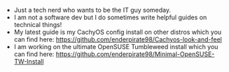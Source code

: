 - Just a tech nerd who wants to be the IT guy someday.
- I am not a software dev but I do sometimes write helpful guides on technical things!
- My latest guide is my CachyOS config install on other distros which you can find here: https://github.com/enderpirate98/Cachyos-look-and-feel
- I am working on the ultimate OpenSUSE Tumbleweed install which you can find here: https://github.com/enderpirate98/Minimal-OpenSUSE-TW-Install
<!---
enderpirate98/enderpirate98 is a ✨ special ✨ repository because its `README.md` (this file) appears on your GitHub profile.
You can click the Preview link to take a look at your changes.
--->
